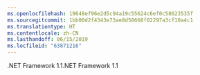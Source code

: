 ```yaml
---
ms.openlocfilehash: 19648ef96e2d5c94a19c55624c6ef0c58623535f
ms.sourcegitcommit: 1bb00d2f4343e73ae8d58668f02297a3cf10a4c1
ms.translationtype: HT
ms.contentlocale: zh-CN
ms.lasthandoff: 06/15/2019
ms.locfileid: "63871216"
---
```

<span data-ttu-id="b27eb-101">.NET Framework 1.1</span><span class="sxs-lookup"><span data-stu-id="b27eb-101">.NET Framework 1.1</span></span>